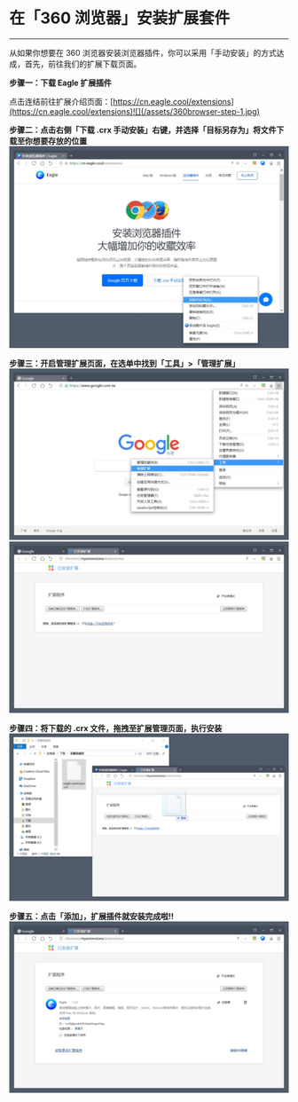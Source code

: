 # 在「360 浏览器」安装扩展套件

---

从如果你想要在 360 浏览器安装浏览器插件，你可以采用「手动安装」的方式达成，首先，前往我们的扩展下载页面。

**步骤一：下载 Eagle 扩展插件**

点击连结前往扩展介绍页面：[https://cn.eagle.cool/extensions](https://cn.eagle.cool/extensions)![](/assets/360browser-step-1.jpg)

**步骤二：点击右侧「下载 .crx 手动安装」右键，并选择「目标另存为」将文件下载至你想要存放的位置**![](/assets/360browser-step-2.jpg)

**步骤三：开启管理扩展页面，在选单中找到「工具」&gt;「管理扩展」**![](/assets/360browser-step-3.jpg)![](/assets/360browser-step-4.jpg)

**步骤四：将下载的 .crx 文件，拖拽至扩展管理页面，执行安装**![](/assets/360browser-step-5.png)

**步骤五：点击「添加」，扩展插件就安装完成啦!!**![](/assets/360browser-step-7.jpg)

